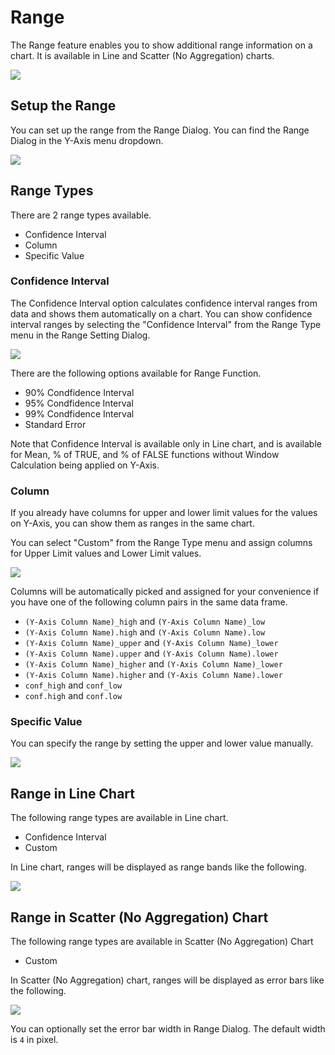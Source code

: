 # Range

The Range feature enables you to show additional range information on a chart. It is available in Line and Scatter (No Aggregation) charts. 


![](images/range9.png)


## Setup the Range 

You can set up the range from the Range Dialog. You can find the Range Dialog in the Y-Axis menu dropdown.

![](images/range0.png)


## Range Types

There are 2 range types available. 

* Confidence Interval
* Column
* Specific Value

### Confidence Interval 

The Confidence Interval option calculates confidence interval ranges from data and shows them automatically on a chart. You can show confidence interval ranges by selecting the "Confidence Interval" from the Range Type menu in the Range Setting Dialog. 

![](images/range6.png)

There are the following options available for Range Function.

* 90% Condfidence Interval
* 95% Condfidence Interval
* 99% Condfidence Interval
* Standard Error


Note that Confidence Interval is available only in Line chart, and is available for Mean, % of TRUE, and % of FALSE functions without Window Calculation being applied on Y-Axis. 



### Column

If you already have columns for upper and lower limit values for the values on Y-Axis, you can show them as ranges in the same chart. 

You can select "Custom" from the Range Type menu and assign columns for Upper Limit values and Lower Limit values.  


![](images/range5.png)


Columns will be automatically picked and assigned for your convenience if you have one of the following column pairs in the same data frame. 

* `(Y-Axis Column Name)_high` and `(Y-Axis Column Name)_low`
* `(Y-Axis Column Name).high` and `(Y-Axis Column Name).low`
* `(Y-Axis Column Name)_upper` and `(Y-Axis Column Name)_lower`
* `(Y-Axis Column Name).upper` and `(Y-Axis Column Name).lower`
* `(Y-Axis Column Name)_higher` and `(Y-Axis Column Name)_lower`
* `(Y-Axis Column Name).higher` and `(Y-Axis Column Name).lower`
* `conf_high` and `conf_low`
* `conf.high` and `conf.low`


### Specific Value

You can specify the range by setting the upper and lower value manually. 

![](images/range3.png)



## Range in Line Chart

The following range types are available in Line chart.

* Confidence Interval
* Custom

In Line chart, ranges will be displayed as range bands like the following. 


![](images/range7.png)




## Range in Scatter (No Aggregation) Chart

The following range types are available in Scatter (No Aggregation) Chart

* Custom


In Scatter (No Aggregation) chart, ranges will be displayed as error bars like the following. 

![](images/range8.png)

You can optionally set the error bar width in Range Dialog. The default width is `4` in pixel.
